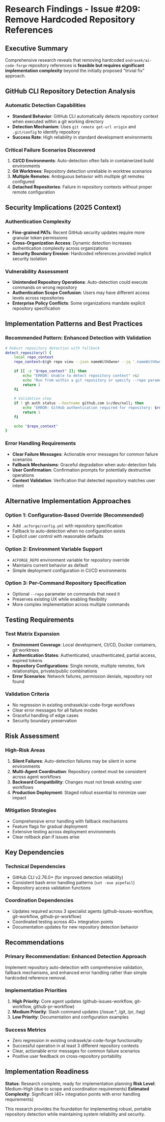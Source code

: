 # Research Findings - Issue #209: Remove Hardcoded Repository References

## Executive Summary

Comprehensive research reveals that removing hardcoded `ondrasek/ai-code-forge` repository references is **feasible but requires significant implementation complexity** beyond the initially proposed "trivial fix" approach.

## GitHub CLI Repository Detection Analysis

### Automatic Detection Capabilities
- **Standard Behavior**: GitHub CLI automatically detects repository context when executed within a git working directory
- **Detection Mechanism**: Uses `git remote get-url origin` and `.git/config` to identify repository
- **Success Rate**: High reliability in standard development environments

### Critical Failure Scenarios Discovered
1. **CI/CD Environments**: Auto-detection often fails in containerized build environments
2. **Git Worktrees**: Repository detection unreliable in worktree scenarios
3. **Multiple Remotes**: Ambiguous behavior with multiple git remotes configured
4. **Detached Repositories**: Failure in repository contexts without proper remote configuration

## Security Implications (2025 Context)

### Authentication Complexity
- **Fine-grained PATs**: Recent GitHub security updates require more granular token permissions
- **Cross-Organization Access**: Dynamic detection increases authentication complexity across organizations
- **Security Boundary Erosion**: Hardcoded references provided implicit security isolation

### Vulnerability Assessment
- **Unintended Repository Operations**: Auto-detection could execute commands on wrong repository
- **Authentication Scope Confusion**: Users may have different access levels across repositories
- **Enterprise Policy Conflicts**: Some organizations mandate explicit repository specification

## Implementation Patterns and Best Practices

### Recommended Pattern: Enhanced Detection with Validation
```bash
# Robust repository detection with fallback
detect_repository() {
    local repo_context
    repo_context=$(gh repo view --json nameWithOwner --jq '.nameWithOwner' 2>/dev/null)
    
    if [[ -z "$repo_context" ]]; then
        echo "ERROR: Unable to detect repository context" >&2
        echo "Run from within a git repository or specify --repo parameter" >&2
        return 1
    fi
    
    # Validation step
    if ! gh auth status --hostname github.com &>/dev/null; then
        echo "ERROR: GitHub authentication required for repository: $repo_context" >&2
        return 1
    fi
    
    echo "$repo_context"
}
```

### Error Handling Requirements
- **Clear Failure Messages**: Actionable error messages for common failure scenarios
- **Fallback Mechanisms**: Graceful degradation when auto-detection fails
- **User Confirmation**: Confirmation prompts for potentially destructive operations
- **Context Validation**: Verification that detected repository matches user intent

## Alternative Implementation Approaches

### Option 1: Configuration-Based Override (Recommended)
- Add `.acforge/config.yml` with repository specification
- Fallback to auto-detection when no configuration exists
- Explicit user control with reasonable defaults

### Option 2: Environment Variable Support
- `ACFORGE_REPO` environment variable for repository override
- Maintains current behavior as default
- Simple deployment configuration in CI/CD environments

### Option 3: Per-Command Repository Specification
- Optional `--repo` parameter on commands that need it
- Preserves existing UX while enabling flexibility
- More complex implementation across multiple commands

## Testing Requirements

### Test Matrix Expansion
- **Environment Coverage**: Local development, CI/CD, Docker containers, git worktrees
- **Authentication States**: Authenticated, unauthenticated, partial access, expired tokens
- **Repository Configurations**: Single remote, multiple remotes, fork relationships, private/public combinations
- **Error Scenarios**: Network failures, permission denials, repository not found

### Validation Criteria
- No regression in existing ondrasek/ai-code-forge workflows
- Clear error messages for all failure modes
- Graceful handling of edge cases
- Security boundary preservation

## Risk Assessment

### High-Risk Areas
1. **Silent Failures**: Auto-detection failures may be silent in some environments
2. **Multi-Agent Coordination**: Repository context must be consistent across agent workflows
3. **Backward Compatibility**: Changes must not break existing user workflows
4. **Production Deployment**: Staged rollout essential to minimize user impact

### Mitigation Strategies
- Comprehensive error handling with fallback mechanisms
- Feature flags for gradual deployment
- Extensive testing across deployment environments
- Clear rollback plan if issues arise

## Key Dependencies

### Technical Dependencies
- GitHub CLI v2.76.0+ (for improved detection reliability)
- Consistent bash error handling patterns (`set -euo pipefail`)
- Repository access validation functions

### Coordination Dependencies
- Updates required across 3 specialist agents (github-issues-workflow, git-workflow, github-pr-workflow)
- Coordinated testing across 40+ integration points
- Documentation updates for new repository detection behavior

## Recommendations

### Primary Recommendation: Enhanced Detection Approach
Implement repository auto-detection with comprehensive validation, fallback mechanisms, and enhanced error handling rather than simple hardcoded reference removal.

### Implementation Priorities
1. **High Priority**: Core agent updates (github-issues-workflow, git-workflow, github-pr-workflow)
2. **Medium Priority**: Slash command updates (/issue:*, /git, /pr, /tag)
3. **Low Priority**: Documentation and configuration examples

### Success Metrics
- Zero regression in existing ondrasek/ai-code-forge functionality
- Successful operation in at least 3 different repository contexts
- Clear, actionable error messages for common failure scenarios
- Positive user feedback on cross-repository portability

## Implementation Readiness

**Status**: Research complete, ready for implementation planning
**Risk Level**: Medium-High (due to scope and coordination requirements)
**Estimated Complexity**: Significant (40+ integration points with error handling requirements)

This research provides the foundation for implementing robust, portable repository detection while maintaining system reliability and security.